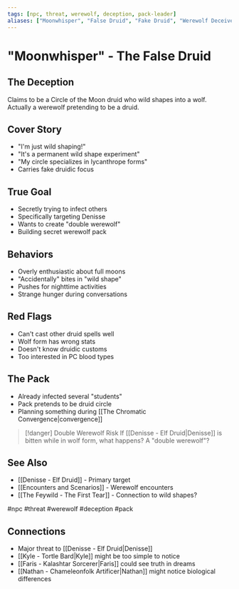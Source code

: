 ```yaml
---
tags: [npc, threat, werewolf, deception, pack-leader]
aliases: ["Moonwhisper", "False Druid", "Fake Druid", "Werewolf Deceiver"]
---
```


# "Moonwhisper" - The False Druid

## The Deception
Claims to be a Circle of the Moon druid who wild shapes into a wolf. Actually a werewolf pretending to be a druid.

## Cover Story
- "I'm just wild shaping!"
- "It's a permanent wild shape experiment"
- "My circle specializes in lycanthrope forms"
- Carries fake druidic focus

## True Goal
- Secretly trying to infect others
- Specifically targeting Denisse
- Wants to create "double werewolf"
- Building secret werewolf pack

## Behaviors
- Overly enthusiastic about full moons
- "Accidentally" bites in "wild shape"
- Pushes for nighttime activities
- Strange hunger during conversations

## Red Flags
- Can't cast other druid spells well
- Wolf form has wrong stats
- Doesn't know druidic customs
- Too interested in PC blood types

## The Pack
- Already infected several "students"
- Pack pretends to be druid circle
- Planning something during [[The Chromatic Convergence|convergence]]

>[!danger] Double Werewolf Risk
>If [[Denisse - Elf Druid|Denisse]] is bitten while in wolf form, what happens? A "double werewolf"?

## See Also
- [[Denisse - Elf Druid]] - Primary target
- [[Encounters and Scenarios]] - Werewolf encounters
- [[The Feywild - The First Tear]] - Connection to wild shapes?

#npc #threat #werewolf #deception #pack

## Connections
- Major threat to [[Denisse - Elf Druid|Denisse]]
- [[Kyle - Tortle Bard|Kyle]] might be too simple to notice
- [[Faris - Kalashtar Sorcerer|Faris]] could see truth in dreams
- [[Nathan - Chameleonfolk Artificer|Nathan]] might notice biological differences